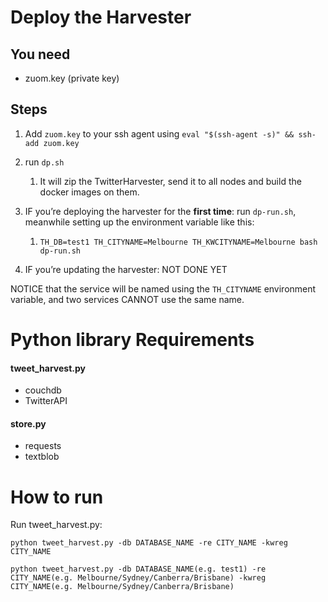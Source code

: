 # Deploy the Harvester



## You need

- zuom.key (private key)



## Steps

1. Add `zuom.key` to your ssh agent using `eval "$(ssh-agent -s)" && ssh-add zuom.key`

2. run `dp.sh`

   1. It will zip the TwitterHarvester, send it to all nodes and build the docker images on them.

3. IF you’re deploying the harvester for the **first time**: run `dp-run.sh`, meanwhile setting up the environment variable like this:

   1. ``````
      TH_DB=test1 TH_CITYNAME=Melbourne TH_KWCITYNAME=Melbourne bash dp-run.sh
      ``````

4. IF you’re updating the harvester: NOT DONE YET



NOTICE that the service will be named using the `TH_CITYNAME` environment variable, and two services CANNOT use the same name.



# Python library Requirements



#### tweet_harvest.py

- couchdb
- TwitterAPI

#### store.py

- requests
- textblob



# How to run

Run tweet_harvest.py:

```
python tweet_harvest.py -db DATABASE_NAME -re CITY_NAME -kwreg CITY_NAME
```

``````
python tweet_harvest.py -db DATABASE_NAME(e.g. test1) -re CITY_NAME(e.g. Melbourne/Sydney/Canberra/Brisbane) -kwreg CITY_NAME(e.g. Melbourne/Sydney/Canberra/Brisbane)
``````



